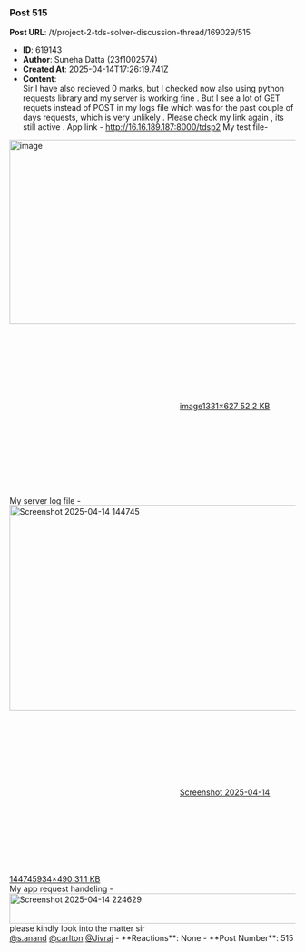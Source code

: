 ### Post 515
**Post URL**: /t/project-2-tds-solver-discussion-thread/169029/515
- **ID**: 619143
- **Author**: Suneha Datta (23f1002574)
- **Created At**: 2025-04-14T17:26:19.741Z
- **Content**:  
  Sir I have also recieved 0 marks, but I checked now also using python requests library and my server is working fine .  But I see a lot of GET requets instead of POST in my logs file which was for the past couple of days requests, which is very unlikely . Please check my link again , its still active . App link  -  <a href="http://16.16.189.187:8000/tdsp2" rel="noopener nofollow ugc">http://16.16.189.187:8000/tdsp2</a>
My test file-<br>
<div class="lightbox-wrapper"><a class="lightbox" href="https://europe1.discourse-cdn.com/flex013/uploads/iitm/original/3X/8/a/8a72f99a42e98345296c57cf96b29b58cc74a61f.png" data-download-href="/uploads/short-url/jKMdS4HxjadTo048nWC6vouWftd.png?dl=1" title="image" rel="noopener nofollow ugc"><img src="https://europe1.discourse-cdn.com/flex013/uploads/iitm/optimized/3X/8/a/8a72f99a42e98345296c57cf96b29b58cc74a61f_2_690x325.png" alt="image" data-base62-sha1="jKMdS4HxjadTo048nWC6vouWftd" width="690" height="325" srcset="https://europe1.discourse-cdn.com/flex013/uploads/iitm/optimized/3X/8/a/8a72f99a42e98345296c57cf96b29b58cc74a61f_2_690x325.png, https://europe1.discourse-cdn.com/flex013/uploads/iitm/optimized/3X/8/a/8a72f99a42e98345296c57cf96b29b58cc74a61f_2_1035x487.png 1.5x, https://europe1.discourse-cdn.com/flex013/uploads/iitm/original/3X/8/a/8a72f99a42e98345296c57cf96b29b58cc74a61f.png 2x" data-dominant-color="222221"><div class="meta"><svg class="fa d-icon d-icon-far-image svg-icon" aria-hidden="true"><use href="#far-image"></use></svg><span class="filename">image</span><span class="informations">1331×627 52.2 KB</span><svg class="fa d-icon d-icon-discourse-expand svg-icon" aria-hidden="true"><use href="#discourse-expand"></use></svg></div></a></div>
My server log file -<br>
<div class="lightbox-wrapper"><a class="lightbox" href="https://europe1.discourse-cdn.com/flex013/uploads/iitm/original/3X/d/9/d95fbefa675ef4f9ed9d098e7243cf945a05944b.png" data-download-href="/uploads/short-url/v0YKfuaRjegRAdkeCmN5wg5GTkn.png?dl=1" title="Screenshot 2025-04-14 144745" rel="noopener nofollow ugc"><img src="https://europe1.discourse-cdn.com/flex013/uploads/iitm/original/3X/d/9/d95fbefa675ef4f9ed9d098e7243cf945a05944b.png" alt="Screenshot 2025-04-14 144745" data-base62-sha1="v0YKfuaRjegRAdkeCmN5wg5GTkn" width="690" height="361" data-dominant-color="151515"><div class="meta"><svg class="fa d-icon d-icon-far-image svg-icon" aria-hidden="true"><use href="#far-image"></use></svg><span class="filename">Screenshot 2025-04-14 144745</span><span class="informations">934×490 31.1 KB</span><svg class="fa d-icon d-icon-discourse-expand svg-icon" aria-hidden="true"><use href="#discourse-expand"></use></svg></div></a></div>
My app request handeling -<br>
<img src="https://europe1.discourse-cdn.com/flex013/uploads/iitm/optimized/3X/c/1/c1e0c6274b4c8ceb28601204a035ac988a58548d_2_690x53.png" alt="Screenshot 2025-04-14 224629" data-base62-sha1="rF7J8eTnLaHUl06FnntvTeL6tR3" width="690" height="53" srcset="https://europe1.discourse-cdn.com/flex013/uploads/iitm/optimized/3X/c/1/c1e0c6274b4c8ceb28601204a035ac988a58548d_2_690x53.png, https://europe1.discourse-cdn.com/flex013/uploads/iitm/optimized/3X/c/1/c1e0c6274b4c8ceb28601204a035ac988a58548d_2_1035x79.png 1.5x, https://europe1.discourse-cdn.com/flex013/uploads/iitm/original/3X/c/1/c1e0c6274b4c8ceb28601204a035ac988a58548d.png 2x" data-dominant-color="272828">
please  kindly look into the matter sir<br>
<a class="mention" href="/u/s.anand">@s.anand</a>  <a class="mention" href="/u/carlton">@carlton</a>  <a class="mention" href="/u/jivraj">@Jivraj</a>
- **Reactions**: None
- **Post Number**: 515

